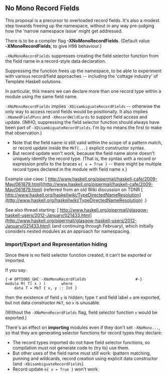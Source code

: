 ## No Mono Record Fields


This proposal is a precursor to overloaded record fields. It's also a modest step towards freeing up the namespace, without in any way pre-judging how the 'narrow namespace issue' might get addressed.


There is to be a compiler flag **-XNoMonoRecordFields**. (Default value **‑XMonoRecordFields**, to give H98 behaviour.)

`-XNoMonoRecordFields` suppresses creating the field selector function from the field name in a record-style data declaration.


Suppressing the function frees up the namespace, to be able to experiment with various record/field approaches -- including the 'cottage industry' of Template Haskell solutions.


In particular, this means we can declare more than one record type within a module using the same field name.

`-XNoMonoRecordFields` implies `-XDisambiguateRecordFields` -- otherwise the only way to access record fields would be positionally. It also implies `‑XNamedFieldPuns` and `‑XRecordWildCards` to support field access and update. (IMHO, suppressing the field selector function should always have been part of `-XDisambiguateRecordFields`. I'm by no means the first to make that observation.) 

- Note that the field name is still valid within the scope of a pattern match, or record update inside the `MkT{...}` explicit constructor syntax.
- But record update won't work, because the field name alone doesn't uniquely identify the record type.
  (That is, the syntax with a record or expression prefix to the braces `e{ x = True }` -- there might be multiple record types declared in the module with field name x.)


Example use case: [ http://www.haskell.org/pipermail/haskell-cafe/2009-May/061879.html](http://www.haskell.org/pipermail/haskell-cafe/2009-May/061879.html) (referred from an old Wiki discussion on TDNR [ http://www.haskell.org/haskellwiki/TypeDirectedNameResolution](http://www.haskell.org/haskellwiki/TypeDirectedNameResolution) .)


See also thread starting: [ http://www.haskell.org/pipermail/glasgow-haskell-users/2012-January/021433.html](http://www.haskell.org/pipermail/glasgow-haskell-users/2012-January/021433.html) (and continuing through February), which initially considers nested modules as an approach for namespacing.

### Import/Export and Representation hiding


Since there is no field selector function created, it can't be exported or imported.


If you say:

```wiki
{-# OPTIONS_GHC -XNoMonoRecordFields                      #-}
module M( T( x ) )       where
    data T = MkT { x, y :: Int }
```


then the existence of field `y` is hidden;
type `T` and field label `x` are exported, but not data constructor `MkT`, so `x` is unusable.


(Without the `‑XNoMonoRecordFields` flag, field selector function `x` would be exported.)


There's an effect on **importing** modules even if they don't set `-XNoMono...`, so that they are generating selector functions for record types they declare:

- The record types imported do not have field selector functions, so compilation must not generate code to (try to) use them.
- But other uses of the field name must still work: (pattern matching, punning and wildcards, record creation using explicit data constructor (and `-XDisambiguateRecordFields`).
- Record update `e{ x = True }` won't work.
